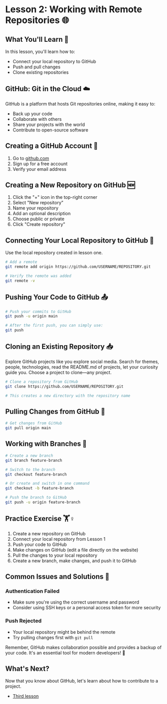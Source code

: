 # Lesson 2: Working with Remote Repositories 🌐

## What You'll Learn 🎯
In this lesson, you'll learn how to:
- Connect your local repository to GitHub
- Push and pull changes
- Clone existing repositories

## GitHub: Git in the Cloud ☁️
GitHub is a platform that hosts Git repositories online, making it easy to:
- Back up your code
- Collaborate with others
- Share your projects with the world
- Contribute to open-source software

## Creating a GitHub Account 📝
1. Go to [github.com](https://github.com)
2. Sign up for a free account
3. Verify your email address

## Creating a New Repository on GitHub 🆕
1. Click the "+" icon in the top-right corner
2. Select "New repository"
3. Name your repository
4. Add an optional description
5. Choose public or private
6. Click "Create repository"

## Connecting Your Local Repository to GitHub 🔗
Use the local repository created in lesson one.

```bash
# Add a remote
git remote add origin https://github.com/USERNAME/REPOSITORY.git

# Verify the remote was added
git remote -v
```

## Pushing Your Code to GitHub 📤

```bash
# Push your commits to GitHub
git push -u origin main

# After the first push, you can simply use:
git push
```

## Cloning an Existing Repository 📥
Explore GitHub projects like you explore social media. Search for themes, people, technologies, read the README.md of projects, let your curiosity guide you. Choose a project to clone—any project.

```bash
# Clone a repository from GitHub
git clone https://github.com/USERNAME/REPOSITORY.git

# This creates a new directory with the repository name
```

## Pulling Changes from GitHub 🔄

```bash
# Get changes from GitHub
git pull origin main
```

## Working with Branches 🌿

```bash
# Create a new branch
git branch feature-branch

# Switch to the branch
git checkout feature-branch

# Or create and switch in one command
git checkout -b feature-branch

# Push the branch to GitHub
git push -u origin feature-branch
```

## Practice Exercise 🏋️♀️
1. Create a new repository on GitHub
2. Connect your local repository from Lesson 1
3. Push your code to GitHub
4. Make changes on GitHub (edit a file directly on the website)
5. Pull the changes to your local repository
6. Create a new branch, make changes, and push it to GitHub

## Common Issues and Solutions 🔧

### Authentication Failed
- Make sure you're using the correct username and password
- Consider using SSH keys or a personal access token for more security

### Push Rejected
- Your local repository might be behind the remote
- Try pulling changes first with `git pull`

Remember, GitHub makes collaboration possible and provides a backup of your code. It's an essential tool for modern developers! 🚀

## What's Next?

Now that you know about GitHub, let's learn about how to contribute to a project.

- [Third lesson](./LESSON_THREE.md)
